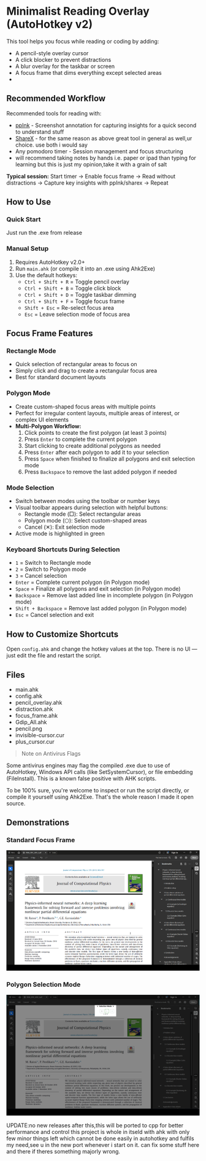 # Minimalist Reading Overlay (AutoHotkey v2)

This tool helps you focus while reading or coding by adding:
- A pencil-style overlay cursor
- A click blocker to prevent distractions
- A blur overlay for the taskbar or screen
- A focus frame that dims everything except selected areas
- 
## Recommended Workflow
Recommended tools for reading with:
- [ppInk](https://github.com/pubpub-zz/ppInk) - Screenshot annotation for capturing insights for a quick second to understand stuff
- [ShareX](https://getsharex.com/) - for the same reason as above great tool in general as well,ur choice. use both i would say
- Any pomodoro timer - Session management and focus structuring
- will recommend taking notes by hands i.e. paper or ipad than typing for learning but this is just my opinion,take it with a grain of salt

**Typical session:** Start timer → Enable focus frame → Read without distractions → Capture key insights with ppInk/sharex → Repeat

## How to Use

### Quick Start
Just run the .exe from release

### Manual Setup
1. Requires AutoHotkey v2.0+
2. Run `main.ahk` (or compile it into an .exe using Ahk2Exe)
3. Use the default hotkeys:
   - `Ctrl + Shift + R` = Toggle pencil overlay
   - `Ctrl + Shift + B` = Toggle click block
   - `Ctrl + Shift + D` = Toggle taskbar dimming
   - `Ctrl + Shift + F` = Toggle focus frame
   - `Shift + Esc` = Re-select focus area
   - `Esc` = Leave selection mode of focus area

## Focus Frame Features

### Rectangle Mode
- Quick selection of rectangular areas to focus on
- Simply click and drag to create a rectangular focus area
- Best for standard document layouts

### Polygon Mode
- Create custom-shaped focus areas with multiple points
- Perfect for irregular content layouts, multiple areas of interest, or complex UI elements
- **Multi-Polygon Workflow:**
  1. Click points to create the first polygon (at least 3 points)
  2. Press `Enter` to complete the current polygon
  3. Start clicking to create additional polygons as needed
  4. Press `Enter` after each polygon to add it to your selection
  5. Press `Space` when finished to finalize all polygons and exit selection mode
  6. Press `Backspace` to remove the last added polygon if needed

### Mode Selection
- Switch between modes using the toolbar or number keys
- Visual toolbar appears during selection with helpful buttons:
  - Rectangle mode (□): Select rectangular areas
  - Polygon mode (⬡): Select custom-shaped areas
  - Cancel (✕): Exit selection mode
- Active mode is highlighted in green

### Keyboard Shortcuts During Selection
- `1` = Switch to Rectangle mode
- `2` = Switch to Polygon mode
- `3` = Cancel selection
- `Enter` = Complete current polygon (in Polygon mode)
- `Space` = Finalize all polygons and exit selection (in Polygon mode)
- `Backspace` = Remove last added line in incomplete polygon (in Polygon mode)
- `Shift + Backspace` = Remove last added polygon (in Polygon mode)
- `Esc` = Cancel selection and exit

## How to Customize Shortcuts

Open `config.ahk` and change the hotkey values at the top.
There is no UI — just edit the file and restart the script.

## Files

- main.ahk
- config.ahk
- pencil_overlay.ahk
- distraction.ahk
- focus_frame.ahk
- Gdip_All.ahk
- pencil.png
- invisible-cursor.cur
- plus_cursor.cur

> Note on Antivirus Flags

Some antivirus engines may flag the compiled .exe due to use of AutoHotkey, Windows API calls (like SetSystemCursor), or file embedding (FileInstall).
This is a known false positive with AHK scripts.

To be 100% sure, you're welcome to inspect or run the script directly, or compile it yourself using Ahk2Exe. That's the whole reason I made it open source.

## Demonstrations

### Standard Focus Frame
![Focus Frame Demo](https://github.com/oxzoid/reading-focus-overlay/blob/ccb5584d5956c22cc779049e43a8d4b9c8c40223/6qTwpI3Q1Y.gif)

### Polygon Selection Mode
![Polygon Selection Demo](https://github.com/oxzoid/reading-focus-overlay/blob/ca896257ffe135c673048562e4a11c39264b3c9c/reading_focus_overlay_zY21JMZIbu.gif)

UPDATE:no new releases after this,this will be ported to cpp for better performance and control this project is whole in itseld with ahk with only few minor things left which cannot be done easily in autohotkey and fulfils my need,see u in the new port whenever i start on it. can fix some stuff here and there if theres something majorly wrong.
